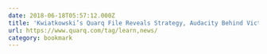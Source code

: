 ```yaml
---
date: 2018-06-18T05:57:12.000Z
title: 'Kwiatkowski’s Quarq File Reveals Strategy, Audacity Behind Victory'
url: https://www.quarq.com/tag/learn,news/
category: bookmark
---
```


